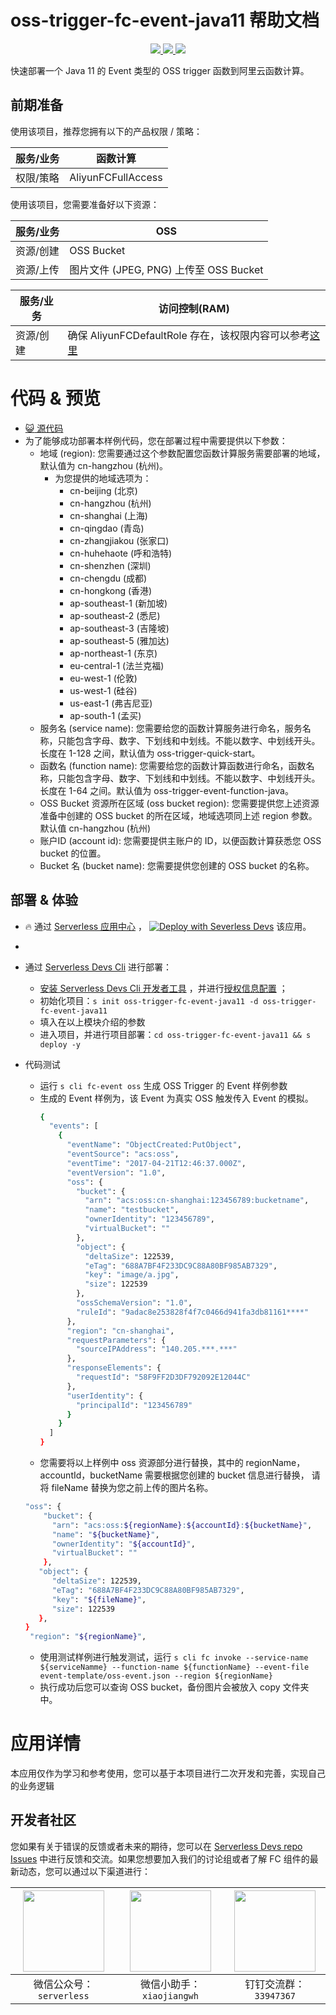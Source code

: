 # oss-trigger-fc-event-java11 帮助文档

<p align="center" class="flex justify-center">
    <a href="https://www.serverless-devs.com" class="ml-1">
    <img src="http://editor.devsapp.cn/icon?package=oss-trigger-fc-event-java11&type=packageType">
  </a>
  <a href="http://www.devsapp.cn/details.html?name=oss-trigger-fc-event-java11" class="ml-1">
    <img src="http://editor.devsapp.cn/icon?package=oss-trigger-fc-event-java11&type=packageVersion">
  </a>
  <a href="http://www.devsapp.cn/details.html?name=oss-trigger-fc-event-java11" class="ml-1">
    <img src="http://editor.devsapp.cn/icon?package=oss-trigger-fc-event-java11&type=packageDownload">
  </a>
</p>

<description>

快速部署一个 Java 11 的 Event 类型的 OSS trigger 函数到阿里云函数计算。

</description>


## 前期准备
使用该项目，推荐您拥有以下的产品权限 / 策略：

| 服务/业务 | 函数计算 |
| --- |  --- |
| 权限/策略 | AliyunFCFullAccess |

使用该项目，您需要准备好以下资源：

| 服务/业务 | OSS                             |
| --- |---------------------------------|
| 资源/创建 | OSS Bucket                      |
| 资源/上传 | 图片文件 (JPEG, PNG) 上传至 OSS Bucket |

| 服务/业务 | 访问控制(RAM) |
| --- |  --- |
| 资源/创建 | 确保 AliyunFCDefaultRole 存在，该权限内容可以参考[这里](https://help.aliyun.com/document_detail/181589.html) |


<codepre id="codepre">

# 代码 & 预览

- [ :smiley_cat:  源代码](https://github.com/devsapp/start-fc/blob/main/event-function/oss-trigger-fc-event-java11)
- 为了能够成功部署本样例代码，您在部署过程中需要提供以下参数：
  - 地域 (region): 您需要通过这个参数配置您函数计算服务需要部署的地域，默认值为 cn-hangzhou (杭州)。
    - 为您提供的地域选项为：
      - cn-beijing (北京)
      - cn-hangzhou (杭州)
      - cn-shanghai (上海)
      - cn-qingdao (青岛)
      - cn-zhangjiakou (张家口)
      - cn-huhehaote (呼和浩特)
      - cn-shenzhen (深圳)
      - cn-chengdu (成都)
      - cn-hongkong (香港)
      - ap-southeast-1 (新加坡)
      - ap-southeast-2 (悉尼)
      - ap-southeast-3 (吉隆坡)
      - ap-southeast-5 (雅加达)
      - ap-northeast-1 (东京)
      - eu-central-1 (法兰克福)
      - eu-west-1 (伦敦)
      - us-west-1 (硅谷)
      - us-east-1 (弗吉尼亚)
      - ap-south-1 (孟买)
  - 服务名 (service name): 您需要给您的函数计算服务进行命名，服务名称，只能包含字母、数字、下划线和中划线。不能以数字、中划线开头。长度在 1-128 之间，默认值为 oss-trigger-quick-start。
  - 函数名 (function name): 您需要给您的函数计算函数进行命名，函数名称，只能包含字母、数字、下划线和中划线。不能以数字、中划线开头。长度在 1-64 之间。默认值为 oss-trigger-event-function-java。
  - OSS Bucket 资源所在区域 (oss bucket region): 您需要提供您上述资源准备中创建的 OSS bucket 的所在区域，地域选项同上述 region 参数。默认值 cn-hangzhou (杭州)
  - 账户ID (account id): 您需要提供主账户的 ID，以便函数计算获悉您 OSS bucket 的位置。
  - Bucket 名 (bucket name): 您需要提供您创建的 OSS bucket 的名称。

</codepre>

<deploy>

## 部署 & 体验

<appcenter>

-  :fire:  通过 [Serverless 应用中心](https://fcnext.console.aliyun.com/applications/create?template=oss-trigger-fc-event-java11) ，
   [![Deploy with Severless Devs](https://img.alicdn.com/imgextra/i1/O1CN01w5RFbX1v45s8TIXPz_!!6000000006118-55-tps-95-28.svg)](https://fcnext.console.aliyun.com/applications/create?template=oss-trigger-fc-event-java11)  该应用。

- </appcenter>

- 通过 [Serverless Devs Cli](https://www.serverless-devs.com/serverless-devs/install) 进行部署：
  - [安装 Serverless Devs Cli 开发者工具](https://www.serverless-devs.com/serverless-devs/install) ，并进行[授权信息配置](https://www.serverless-devs.com/fc/config) ；
  - 初始化项目：`s init oss-trigger-fc-event-java11 -d oss-trigger-fc-event-java11`
  - 填入在以上模块介绍的参数
  - 进入项目，并进行项目部署：`cd oss-trigger-fc-event-java11 && s deploy -y`

- 代码测试
  - 运行 `s cli fc-event oss` 生成 OSS Trigger 的 Event 样例参数
  - 生成的 Event 样例为，该 Event 为真实 OSS 触发传入 Event 的模拟。
    ```bash
    {
      "events": [
        {
          "eventName": "ObjectCreated:PutObject",
          "eventSource": "acs:oss",
          "eventTime": "2017-04-21T12:46:37.000Z",
          "eventVersion": "1.0",
          "oss": {
            "bucket": {
              "arn": "acs:oss:cn-shanghai:123456789:bucketname",
              "name": "testbucket",
              "ownerIdentity": "123456789",
              "virtualBucket": ""
            },
            "object": {
              "deltaSize": 122539,
              "eTag": "688A7BF4F233DC9C88A80BF985AB7329",
              "key": "image/a.jpg",
              "size": 122539
            },
            "ossSchemaVersion": "1.0",
            "ruleId": "9adac8e253828f4f7c0466d941fa3db81161****"
          },
          "region": "cn-shanghai",
          "requestParameters": {
            "sourceIPAddress": "140.205.***.***"
          },
          "responseElements": {
            "requestId": "58F9FF2D3DF792092E12044C"
          },
          "userIdentity": {
            "principalId": "123456789"
          }
        }
      ]
    }
    ```
  - 您需要将以上样例中 oss 资源部分进行替换，其中的 regionName，accountId，bucketName 需要根据您创建的 bucket 信息进行替换， 请将 fileName 替换为您之前上传的图片名称。
  ```bash
  "oss": {
      "bucket": {
        "arn": "acs:oss:${regionName}:${accountId}:${bucketName}",
        "name": "${bucketName}",
        "ownerIdentity": "${accountId}",
        "virtualBucket": ""
      },
     "object": {
        "deltaSize": 122539,
        "eTag": "688A7BF4F233DC9C88A80BF985AB7329",
        "key": "${fileName}",
        "size": 122539
     },
  }
   "region": "${regionName}",
  ```
  - 使用测试样例进行触发测试，运行 `s cli fc invoke --service-name ${serviceNamme} --function-name ${functionName} --event-file event-template/oss-event.json --region ${regionName}`
  - 执行成功后您可以查询 OSS bucket，备份图片会被放入 copy 文件夹中。

</deploy>

<appdetail id="flushContent">

# 应用详情



本应用仅作为学习和参考使用，您可以基于本项目进行二次开发和完善，实现自己的业务逻辑



</appdetail>

<devgroup>

## 开发者社区

您如果有关于错误的反馈或者未来的期待，您可以在 [Serverless Devs repo Issues](https://github.com/serverless-devs/serverless-devs/issues) 中进行反馈和交流。如果您想要加入我们的讨论组或者了解 FC 组件的最新动态，您可以通过以下渠道进行：

<p align="center">

| <img src="https://serverless-article-picture.oss-cn-hangzhou.aliyuncs.com/1635407298906_20211028074819117230.png" width="130px" > | <img src="https://serverless-article-picture.oss-cn-hangzhou.aliyuncs.com/1635407044136_20211028074404326599.png" width="130px" > | <img src="https://serverless-article-picture.oss-cn-hangzhou.aliyuncs.com/1635407252200_20211028074732517533.png" width="130px" > |
|--- | --- | --- |
| <center>微信公众号：`serverless`</center> | <center>微信小助手：`xiaojiangwh`</center> | <center>钉钉交流群：`33947367`</center> | 

</p>

</devgroup>